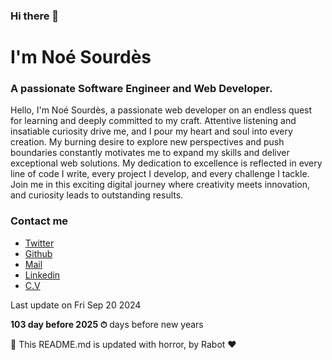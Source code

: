 ### Hi there 👋

# I'm Noé Sourdès

### A passionate Software Engineer and Web Developer.

Hello, I'm Noé Sourdès, a passionate web developer on an endless quest for learning and deeply committed to my craft. Attentive listening and insatiable curiosity drive me, and I pour my heart and soul into every creation. My burning desire to explore new perspectives and push boundaries constantly motivates me to expand my skills and deliver exceptional web solutions. My dedication to excellence is reflected in every line of code I write, every project I develop, and every challenge I tackle. Join me in this exciting digital journey where creativity meets innovation, and curiosity leads to outstanding results.

### Contact me

* [Twitter](https://twitter.com/NoeSourdes19)
* [Github](https://github.com/NoeSourdes)
* [Mail](mailto:contact@noesourdes.fr)
* [Linkedin](https://www.linkedin.com/in/noesourdes-fr/)
* [C.V](https://www.noesourdes.fr/cv.pdf)


Last update on Fri Sep 20 2024

**103 day before 2025 ⏱** days before new years

🤖 This README.md is updated with horror, by Rabot ❤️
